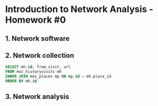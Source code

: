 # Introduction to Network Analysis - Homework #0

## 1. Network software

## 2. Network collection

```sql
SELECT mh.id, from_visit, url
FROM moz_historyvisits mh 
INNER JOIN moz_places mp ON mp.id = mh.place_id
ORDER BY mh.id 
```


## 3. Network analysis
